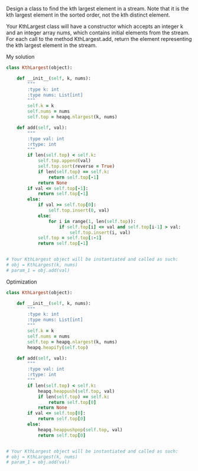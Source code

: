 Design a class to find the kth largest element in a stream. Note that it is the kth largest element in the sorted order, not the kth distinct element.

Your KthLargest class will have a constructor which accepts an integer k and an integer array nums, which contains initial elements from the stream. For each call to the method KthLargest.add, return the element representing the kth largest element in the stream.

My solution

```ruby
class KthLargest(object):

    def __init__(self, k, nums):
        """
        :type k: int
        :type nums: List[int]
        """
        self.k = k
        self.nums = nums
        self.top = heapq.nlargest(k, nums)

    def add(self, val):
        """
        :type val: int
        :rtype: int
        """
        if len(self.top) < self.k:
            self.top.append(val)
            self.top.sort(reverse = True)
            if len(self.top) == self.k:
                return self.top[-1]
            return None
        if val <= self.top[-1]:
            return self.top[-1]
        else:
            if val >= self.top[0]:
                self.top.insert(0, val)
            else:
                for i in range(1, len(self.top)):
                    if self.top[i] <= val and self.top[i-1] > val:
                        self.top.insert(i, val)
            self.top = self.top[:-1]
            return self.top[-1]


# Your KthLargest object will be instantiated and called as such:
# obj = KthLargest(k, nums)
# param_1 = obj.add(val)
```

Optimization

```ruby
class KthLargest(object):

    def __init__(self, k, nums):
        """
        :type k: int
        :type nums: List[int]
        """
        self.k = k
        self.nums = nums
        self.top = heapq.nlargest(k, nums)
        heapq.heapify(self.top)

    def add(self, val):
        """
        :type val: int
        :rtype: int
        """
        if len(self.top) < self.k:
            heapq.heappush(self.top, val)
            if len(self.top) == self.k:
                return self.top[0]
            return None
        if val <= self.top[0]:
            return self.top[0]
        else:
            heapq.heappushpop(self.top, val)
            return self.top[0]


# Your KthLargest object will be instantiated and called as such:
# obj = KthLargest(k, nums)
# param_1 = obj.add(val)
```

